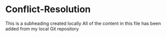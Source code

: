 # Conflict-Resolution
This is a subheading created locally
All of the content in this file has been added from my local Git repository
